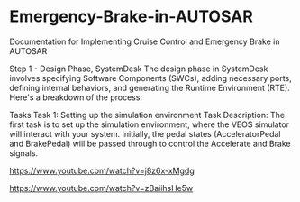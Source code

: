 # Emergency-Brake-in-AUTOSAR
Documentation for Implementing Cruise Control and Emergency Brake in AUTOSAR

Step 1 - Design Phase, SystemDesk
The design phase in SystemDesk involves specifying Software Components (SWCs), adding necessary ports, defining internal behaviors, and generating the Runtime Environment (RTE). Here's a breakdown of the process:

Tasks
Task 1: Setting up the simulation environment
Task Description:
The first task is to set up the simulation environment, where the VEOS simulator will interact with your system. Initially, the pedal states (AcceleratorPedal and BrakePedal) will be passed through to control the Accelerate and Brake signals.


https://www.youtube.com/watch?v=j8z6x-xMgdg

https://www.youtube.com/watch?v=zBaiihsHe5w
